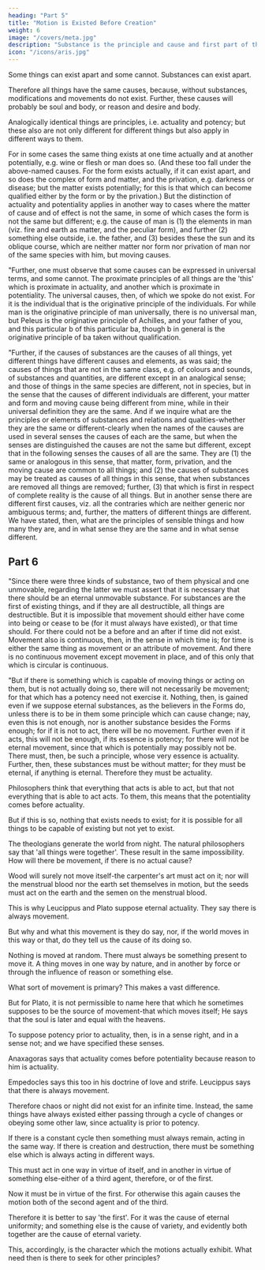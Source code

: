 ```yaml
---
heading: "Part 5"
title: "Motion is Existed Before Creation"
weight: 6
image: "/covers/meta.jpg"
description: "Substance is the principle and cause and first part of the universe, if the universe is a whole"
icon: "/icons/aris.jpg"
---
```




Some things can exist apart and some cannot. Substances can exist apart.

Therefore all things have the same causes, because, without substances, modifications and movements do not exist. Further, these causes will probably be soul and body, or reason and desire and body.

Analogically identical things are principles, i.e. actuality and potency; but these also are not only different for different things but also apply in different ways to them. 

For in some cases the same thing exists at one time actually and at another potentially, e.g. wine or flesh or man does so. (And these too fall under the above-named causes. For the form exists actually, if it can exist apart, and so does the complex of form and matter, and the privation, e.g. darkness or disease; but the matter exists potentially; for this is that which can become qualified either by the form or by the privation.) But the distinction of actuality and potentiality applies in another way to cases where the matter of cause and of effect is not the same, in some of which cases the form is not the same but different; e.g. the cause of man is (1) the elements in man (viz. fire and earth as matter, and the peculiar form), and further (2) something else outside, i.e. the father, and (3) besides these the sun and its oblique course, which are neither matter nor form nor privation of man nor of the same species with him, but moving causes.

"Further, one must observe that some causes can be expressed in universal terms, and some cannot. The proximate principles of all things are the 'this' which is proximate in actuality, and another which is proximate in potentiality. The universal causes, then, of which we spoke do not exist. For it is the individual that is the originative principle of the individuals. For while man is the originative principle of man universally, there is no universal man, but Peleus is the originative principle of Achilles, and your father of you, and this particular b of this particular ba, though b in general is the originative principle of ba taken without qualification.

"Further, if the causes of substances are the causes of all things, yet different things have different causes and elements, as was said; the causes of things that are not in the same class, e.g. of colours and sounds, of substances and quantities, are different except in an analogical sense; and those of things in the same species are different, not in species, but in the sense that the causes of different individuals are different, your matter and form and moving cause being different from mine, while in their universal definition they are the same. And if we inquire what are the principles or elements of substances and relations and qualities-whether they are the same or different-clearly when the names of the causes are used in several senses the causes of each are the same, but when the senses are distinguished the causes are not the same but different, except that in the following senses the causes of all are the same. They are (1) the same or analogous in this sense, that matter, form, privation, and the moving cause are common to all things; and (2) the causes of substances may be treated as causes of all things in this sense, that when substances are removed all things are removed; further, (3) that which is first in respect of complete reality is the cause of all things. But in another sense there are different first causes, viz. all the contraries which are neither generic nor ambiguous terms; and, further, the matters of different things are different. We have stated, then, what are the principles of sensible things and how many they are, and in what sense they are the same and in what sense different.


## Part 6

"Since there were three kinds of substance, two of them physical and one unmovable, regarding the latter we must assert that it is necessary that there should be an eternal unmovable substance. For substances are the first of existing things, and if they are all destructible, all things are destructible. But it is impossible that movement should either have come into being or cease to be (for it must always have existed), or that time should. For there could not be a before and an after if time did not exist. Movement also is continuous, then, in the sense in which time is; for time is either the same thing as movement or an attribute of movement. And there is no continuous movement except movement in place, and of this only that which is circular is continuous.

"But if there is something which is capable of moving things or acting on them, but is not actually doing so, there will not necessarily be movement; for that which has a potency need not exercise it. Nothing, then, is gained even if we suppose eternal substances, as the believers in the Forms do, unless there is to be in them some principle which can cause change; nay, even this is not enough, nor is another substance besides the Forms enough; for if it is not to act, there will be no movement. Further even if it acts, this will not be enough, if its essence is potency; for there will not be eternal movement, since that which is potentially may possibly not be. There must, then, be such a principle, whose very essence is actuality. Further, then, these substances must be without matter; for they must be eternal, if anything is eternal. Therefore they must be actuality.

Philosophers think that everything that acts is able to act, but that not everything that is able to act acts. To them, this means that the potentiality comes before actuality. 

But if this is so, nothing that exists needs to exist; for it is possible for all things to be capable of existing but not yet to exist.

The theologians generate the world from night. The natural philosophers say that 'all things were together'. These result in the same impossibility. How will there be movement, if there is no actual cause?

Wood will surely not move itself-the carpenter's art must act on it; nor will the menstrual blood nor the earth set themselves in motion, but the seeds must act on the earth and the semen on the menstrual blood.

This is why Leucippus and Plato suppose eternal actuality. They say there is always movement. 

But why and what this movement is they do say, nor, if the world moves in this way or that, do they tell us the cause of its doing so. 

Nothing is moved at random. There must always be something present to move it. A thing moves in one way by nature, and in another by force or through the influence of reason or something else. 

What sort of movement is primary? This makes a vast difference.

But for Plato, it is not permissible to name here that which he sometimes supposes to be the source of movement-that which moves itself; He says that the soul is later and <!-- coeval --> equal with the heavens.

To suppose potency prior to actuality, then, is in a sense right, and in a sense not; and we have specified these senses. 

Anaxagoras says that actuality comes before potentiality because reason to him is actuality. 

Empedocles says this too in his doctrine of love and strife. Leucippus says that there is always movement. 

Therefore chaos or night did not exist for an infinite time. Instead, the same things have always existed either passing through a cycle of changes or obeying some other law, since actuality is prior to potency. 

If there is a constant cycle then something must always remain, acting in the same way. If there is creation and destruction, there must be something else which is always acting in different ways. 

This must act in one way in virtue of itself, and in another in virtue of something else-either of a third agent, therefore, or of the first. 

Now it must be in virtue of the first. For otherwise this again causes the motion both of the second agent and of the third. 

Therefore it is better to say 'the first'. For it was the cause of eternal uniformity; and something else is the cause of variety, and evidently both together are the cause of eternal variety. 

This, accordingly, is the character which the motions actually exhibit. What need then is there to seek for other principles?

